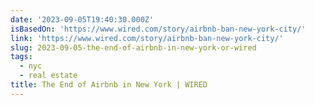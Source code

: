 ```yaml
---
date: '2023-09-05T19:40:30.000Z'
isBasedOn: 'https://www.wired.com/story/airbnb-ban-new-york-city/'
link: 'https://www.wired.com/story/airbnb-ban-new-york-city/'
slug: 2023-09-05-the-end-of-airbnb-in-new-york-or-wired
tags:
  - nyc
  - real estate
title: The End of Airbnb in New York | WIRED
---
```


